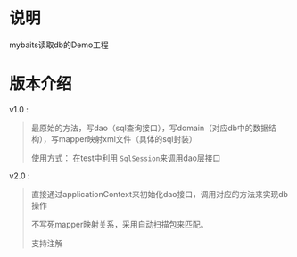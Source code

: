 说明
===
mybaits读取db的Demo工程


版本介绍
===
v1.0 :
>
> 最原始的方法，写dao（sql查询接口），写domain（对应db中的数据结构），写mapper映射xml文件（具体的sql封装）
>
> 使用方式： 在test中利用 `SqlSession`来调用dao层接口

v2.0 :
>
> 直接通过applicationContext来初始化dao接口，调用对应的方法来实现db操作
>
> 不写死mapper映射关系，采用自动扫描包来匹配。
>
> 支持注解